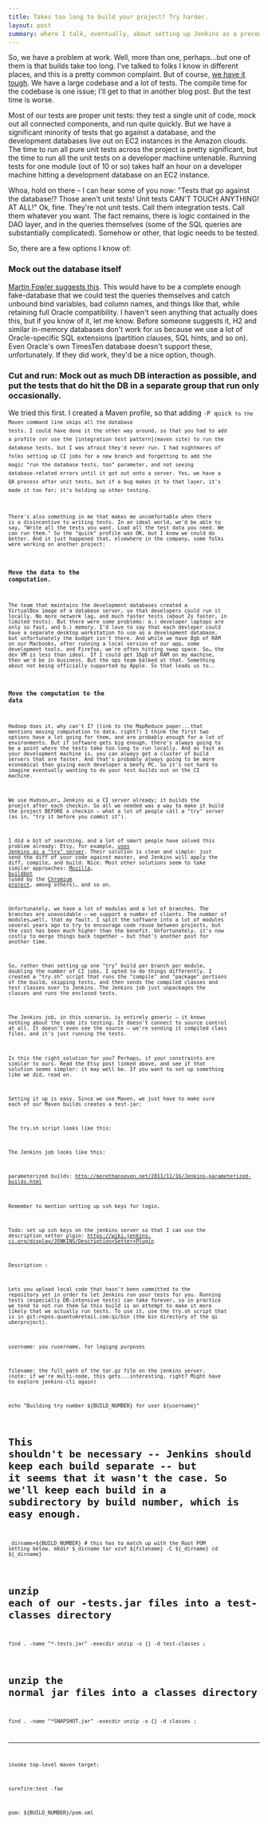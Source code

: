 ```yaml
---
title: Takes too long to build your project? Try harder.
layout: post 
summary: where I talk, eventually, about setting up Jenkins as a precommit testing server (a "try" server)
---
```


So, we have a problem at work. Well, more than one, perhaps...but one of them is that builds take too long. I've talked to folks I know in different places, and this is a pretty common complaint. But of course, [we have it tough](http://www.youtube.com/watch?v=-eDaSvRO9xA). We have a large codebase and a lot of tests. The compile time for the codebase is one issue; I'll get to that in another blog post. But the test time is worse. 

<div id="the-amazon-clouds" style="display:none; float:right" class="span4 offset4" onclick="$('div[id=the-amazon-clouds]').hide()"><img src="/images/carealot.gif"/></div>

Most of our tests are proper unit tests: they test a single unit of code, mock out all	 connected components, and run quite quickly. But we have a significant minority of tests that go against a database, and the development databases live out on EC2 instances in the Amazon <a id="cloud-link" onclick='$("div[id=the-amazon-clouds]").show();' >clouds</a>. The time to run all pure unit tests across the project is pretty significant, but the time to run all the unit tests on a developer machine untenable. Running tests for one module (out of 10 or so) takes half an hour on a developer machine hitting a development database on an EC2 instance.  


<!-- I don't like this effect as much; I can't seem to control the title header: a href="#" rel="popover" data-html="true" data-offset="0" title="Amazon clouds"  data-content="<img src='/images/carealot.gif' border=0 width=247 height=201>">clouds</a> -->
<script>
/*
            $(function () {
              $("a[rel=popover]")
                .popover({
                  html: true 
                })
                .click(function(e) {
                  e.preventDefault()
                })
            })
            $(function () { 
              $("a[id=cloud-link]").onclick( 
                    function(e) {
                         $("img[id=the-amazon-clouds]").show();
                    })
            })
*/

</script>


Whoa, hold on there – I can hear some of you now: "Tests that go against the database!? Those aren't unit tests! Unit tests CAN'T TOUCH ANYTHING! AT ALL!" Ok, fine. They're not unit tests. Call them integration tests. Call them whatever you want. The fact remains, there is logic contained in the DAO layer, and in the queries themselves (some of the SQL queries are substantially complicated). Somehow or other, that logic needs to be tested. 

So, there are a few options I know of: 

### Mock out the database itself
[Martin Fowler suggests this](http://martinfowler.com/bliki/InMemoryTestDatabase.html). This would have to be a complete enough fake-database that we could test the queries themselves and catch unbound bind variables, bad column names, and things like that, while retaining full Oracle compatibility. I haven't seen anything that actually does this, but if you know of it, let me know. Before someone suggests it, H2 and similar in-memory databases don't work for us because we use a lot of Oracle-specific SQL extensions (partition clauses, SQL hints, and so on). Even Oracle's own TimesTen database doesn't support these, unfortunately. If they did work, they'd be a nice option, though.

### Cut and run: Mock out as much DB interaction as possible, and put the tests that do hit the DB in a separate group that run only occasionally. 

We tried this first. I created a Maven profile, so that adding <code>-P quick<code> to the Maven command line skips all the database tests. I could have done it the other way around, so that you had to add a profile (or use the [integration test pattern](maven site) to run the database tests, but I was afraid they'd never run. I had nightmares of folks setting up CI jobs for a new branch and forgetting to add the magic "run the database tests, too" parameter, and not seeing database-related errors until it got out onto a server. Yes, we have a QA process after unit tests, but if a bug makes it to that layer, it's made it too far; it's holding up other testing. 

There's also something in me that makes me uncomfortable when there is a disincentive to writing tests. In an ideal world, we'd be able to say, "Write all the tests you want. Load all the test data you need. We can run them." So the "quick" profile was OK, but I knew we could do better. And it just happened that, elsewhere in the company, some folks were working on another project:

### Move the data to the computation.
The team that maintains the development databases created a VirtualBox image of a database server, so that developers could run it locally. No more network lag, and much faster tests (about 2x faster, in limited tests). But there were some problems: a.) developer laptops are only so fast, and b.) memory. I'd love to say that each devleper could have a separate desktop workstation to use as a development database, but unfortunately the budget isn't there. And while we have 8gb of RAM on our Macbooks, after running a local version of our app, some development tools, and Firefox, we're often hitting swap space. So… the dev VM is less than ideal. If I could get 16gb of RAM on my machine, then we'd be in business. But the ops team balked at that. Something about not being officially supported by Apple. So that leads us to..

### Move the computation to the data
Hadoop does it, why can't I?  (link to the MapReduce paper...that mentions moving computation to data, right?) I think the first two options have a lot going for them, and are probably enough for a lot of environments. But if software gets big enough, there's always going to be a point where the tests take too long to run locally. And as fast as your development machine is, you can always get a cluster of build servers that are faster. And that's probably always going to be more economical than giving each developer a beefy PC. So it's not hard to imagine eventually wanting to do your test builds out on the CI machine. 

We use Hudson…er… Jenkins as a CI server already; it builds the proejct after each checkin. So all we needed was a way to make it build the project BEFORE a checkin – what a lot of people call a "try" server (as in, "try it before you commit it"). 

I did a bit of searching, and a lot of smart people have solved this problem already: 
Etsy, for example, [uses Jenkins as a "try" server](http://codeascraft.etsy.com/2011/10/11/did-you-try-it-before-you-committed/). Their solution is clean and simple: just send the diff of your code against master, and Jenkins will apply the diff, compile, and build. Nice. Most other solutions seem to take similar approaches: [Mozilla](https://wiki.mozilla.org/ReleaseEngineering/TryServer), [buildbot](http://buildbot.net/buildbot/docs/0.8.4/try.html) (used by the [Chromium project](http://www.chromium.org/developers/testing/try-server-usage), among others)… and so on. 

Unfortunately, we have a lot of modules and a lot of branches. The branches are unavoidable – we support a number of clients. The number of modules…well, that my fault. I split the software into a lot of modules several years ago to try to encourage code reuse between projects, but the cost has been much higher than the benefit. Unfortunately, it's now costly to merge things back together – but that's another post for another time.

So, rather than setting up one "try" build per branch per module, doubling the number of CI jobs, I opted to do things differently.  I created a "try.sh" script that runs the "compile" and "package" portions of the build, skipping tests, and then sends the compiled classes and test classes over to Jenkins. The Jenkins job just unpackages the classes and runs the enclosed tests. 

The Jenkins job, in this scenario, is entirely generic – it knows nothing about the code its testing. It doesn't connect to source control at all. It doesn't even see the source – we're sending it compiled class files, and it's just running the tests. 

Is this the right solution for you?  Perhaps, if your constraints are similar to ours. Read the Etsy post linked above, and see if that solution seems simpler: it may well be. If you want to set up something like we did, read on. 

Setting it up is easy. Since we use Maven, we just have to make sure each of our Maven builds creates a test-jar: 
<maven package snippet here>

The try.sh script looks like this: 


The Jenkins job looks like this: 


parameterized builds: http://morethanseven.net/2011/11/16/Jenkins-parameterized-builds.html   

Remember to mention setting up ssh keys for login. 

Todo: set up ssh keys on the jenkins server so that I can use the description setter plgin:  https://wiki.jenkins-ci.org/display/JENKINS/Description+Setter+Plugin

Description : 

Lets you upload local code that hasn't been committed to the repository yet in order to let Jenkins run your tests for you. Running tests (especially DB-intensive tests) can take forever, so in practice we tend to not run them So this build is an attempt to make it more likely that we actually run tests. To use it, use the try.sh script that is in git:repos.quantumretail.com:qi/bin (the bin directory of the qi uberproject). 

username: 
you rusername, for logigng purposes

filename: 
the full path of the tar.gz file on the jenkins server. (note: if we're multi-node, this gets...interesting, right?  Might have to explore jenkins-cli again)

echo "Building try number ${BUILD_NUMBER} for user ${username}"

# This shouldn't be necessary -- Jenkins should keep each build separate -- but it seems that it wasn't the case. So we'll keep each build in a subdirectory by build number, which is easy enough. 
_dirname=${BUILD_NUMBER} # this has to match up with the Root POM setting below. 
mkdir $_dirname
tar  xzvf ${filename} -C ${_dirname}
cd ${_dirname}

# unzip each of our -tests.jar files into a test-classes directory
find . -name "*-tests.jar" -execdir unzip -o {} -d test-classes \;

# unzip the normal jar files into a classes directory
find . -name "*SNAPSHOT.jar" -execdir unzip -o {} -d classes \;



---

invoke top-level maven target: 

surefire:test -fae

pom: ${BUILD_NUMBER}/pom.xml

    


